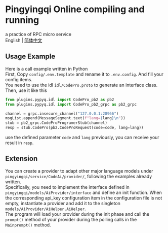 # Pingyingqi Online compiling and running
a practice of RPC micro service  
English | [简体中文](docs/README-CN.md)

## Usage Example
Here is a call example written in Python  
First, Copy `config/.env.template` and rename it to `.env.config`. And fill your config items.   
You need to use the idl `idl/CodePro.proto` to generate an interface class.  
Then, use it like this  

```python
from plugins.pypyq.idl import CodePro_pb2 as pb2
from plugins.pypyq.idl import CodePro_pb2_grpc as pb2_grpc

channel = grpc.insecure_channel("127.0.0.1:28966")
msgList.append(MessageSegment.text(f"lang={lang}\n"))
stub = pb2_grpc.CodeProProgramerStub(channel)
resp = stub.CodePro(pb2.CodeProRequest(code=code, lang=lang))
```
use the defined parameter `code` and `lang` previously, you can receive your result in `resp`.

## Extension
You can create a provider to adapt other major language models under `pingyingqi/service/CodeAi/provider/`, following the examples already written.  
Specifically, you need to implement the interface defined in `pingyingqi/models/AiProvider/interface` and define an init function. When the corresponding api_key configuration item in the configuration file is not empty, instantiate a provider and add it to the singleton `models/AiProvider/AiHelper.AiHelper`.  
The program will load your provider during the init phase and call the `prompt()` method of your provider during the polling calls in the `Mainprompt()` method.  